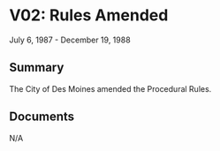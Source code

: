 # V02: Rules Amended

July 6, 1987 - December 19, 1988

## Summary

The City of Des Moines amended the Procedural Rules.

## Documents

N/A
